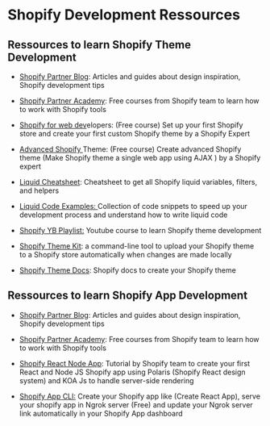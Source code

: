 # Shopify Development Ressources



## Ressources to learn Shopify Theme Development

* [Shopify Partner Blog](https://www.shopify.com/partners/blog/): Articles and guides about design inspiration, Shopify development tips

* [Shopify Partner Academy](https://www.shopify.com/partners/academy): Free courses from Shopify team to learn how to work with Shopify tools

* [Shopify for web dev](https://www.skillshare.com/classes/Shopify-Essentials-for-Web-Developers-From-Store-Setup-to-Custom-Themes/1070001866/projects)elopers: (Free course) Set up your first Shopify store and create your first custom Shopify theme by a Shopify Expert

* [Advanced Shopify ](https://www.skillshare.com/classes/Advanced-Shopify-Theme-Development/708093439?utm_campaign=video-embed-708093439&utm_source=Video&utm_medium=video-embed)Theme: (Free course) Create advanced Shopify theme (Make Shopify theme a single web app using AJAX ) by a Shopify expert

* [Liquid Cheatsheet](https://www.shopify.co.uk/partners/shopify-cheat-sheet): Cheatsheet to get all Shopify liquid variables, filters, and helpers

* [Liquid Code Examples: ](https://shopify.github.io/liquid-code-examples/)Collection of code snippets to speed up your development process and understand how to write liquid code

* [Shopify YB Playlist:](https://www.youtube.com/playlist?list=PLXQCP3o-w1Pvras8iuflJKO3tfkBT8c0c) Youtube course to learn Shopify theme development

* [Shopify Theme Kit](https://shopify.github.io/themekit/): a command-line tool to upload your Shopify theme to a Shopify store automatically when changes are made locally

* [Shopify Theme Docs](https://help.shopify.com/en/themes/development): Shopify docs to create your Shopify theme

## Ressources to learn Shopify App Development

* [Shopify Partner Blog](https://www.shopify.com/partners/blog/): Articles and guides about design inspiration, Shopify development tips

* [Shopify Partner Academy](https://www.shopify.com/partners/academy): Free courses from Shopify team to learn how to work with Shopify tools

* [Shopify React Node App](https://developers.shopify.com/tutorials/build-a-shopify-app-with-node-and-react/set-up-your-app): Tutorial by Shopify team to create your first React and Node JS Shopify app using Polaris (Shopify React design system) and KOA Js to handle server-side rendering

* [Shopify App CLI:](https://github.com/Shopify/shopify-app-cli) Create your Shopify app like (Create React App), serve your shopify app in Ngrok server (Free) and update your Ngrok server link automatically in your Shopify App dashboard


